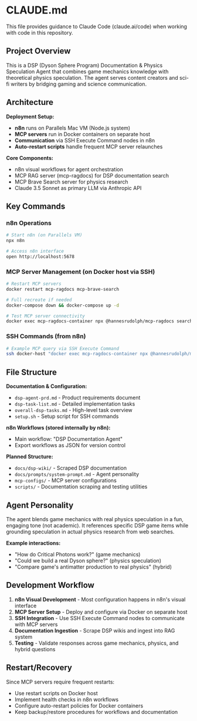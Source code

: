 # CLAUDE.md

This file provides guidance to Claude Code (claude.ai/code) when working with code in this repository.

## Project Overview

This is a DSP (Dyson Sphere Program) Documentation & Physics Speculation Agent that combines game mechanics knowledge with theoretical physics speculation. The agent serves content creators and sci-fi writers by bridging gaming and science communication.

## Architecture

**Deployment Setup:**
- **n8n** runs on Parallels Mac VM (Node.js system)
- **MCP servers** run in Docker containers on separate host
- **Communication** via SSH Execute Command nodes in n8n
- **Auto-restart scripts** handle frequent MCP server relaunches

**Core Components:**
- n8n visual workflows for agent orchestration
- MCP RAG server (mcp-ragdocs) for DSP documentation search
- MCP Brave Search server for physics research
- Claude 3.5 Sonnet as primary LLM via Anthropic API

## Key Commands

### n8n Operations
```bash
# Start n8n (on Parallels VM)
npx n8n

# Access n8n interface
open http://localhost:5678
```

### MCP Server Management (on Docker host via SSH)
```bash
# Restart MCP servers
docker restart mcp-ragdocs mcp-brave-search

# Full recreate if needed
docker-compose down && docker-compose up -d

# Test MCP server connectivity
docker exec mcp-ragdocs-container npx @hannesrudolph/mcp-ragdocs search 'Critical Photons'
```

### SSH Commands (from n8n)
```bash
# Example MCP query via SSH Execute Command
ssh docker-host "docker exec mcp-ragdocs-container npx @hannesrudolph/mcp-ragdocs search 'Critical Photons'"
```

## File Structure

**Documentation & Configuration:**
- `dsp-agent-prd.md` - Product requirements document
- `dsp-task-list.md` - Detailed implementation tasks
- `overall-dsp-tasks.md` - High-level task overview
- `setup.sh` - Setup script for SSH commands

**n8n Workflows (stored internally by n8n):**
- Main workflow: "DSP Documentation Agent" 
- Export workflows as JSON for version control

**Planned Structure:**
- `docs/dsp-wiki/` - Scraped DSP documentation
- `docs/prompts/system-prompt.md` - Agent personality
- `mcp-configs/` - MCP server configurations
- `scripts/` - Documentation scraping and testing utilities

## Agent Personality

The agent blends game mechanics with real physics speculation in a fun, engaging tone (not academic). It references specific DSP game items while grounding speculation in actual physics research from web searches.

**Example interactions:**
- "How do Critical Photons work?" (game mechanics)
- "Could we build a real Dyson sphere?" (physics speculation)  
- "Compare game's antimatter production to real physics" (hybrid)

## Development Workflow

1. **n8n Visual Development** - Most configuration happens in n8n's visual interface
2. **MCP Server Setup** - Deploy and configure via Docker on separate host
3. **SSH Integration** - Use SSH Execute Command nodes to communicate with MCP servers
4. **Documentation Ingestion** - Scrape DSP wikis and ingest into RAG system
5. **Testing** - Validate responses across game mechanics, physics, and hybrid questions

## Restart/Recovery

Since MCP servers require frequent restarts:
- Use restart scripts on Docker host
- Implement health checks in n8n workflows  
- Configure auto-restart policies for Docker containers
- Keep backup/restore procedures for workflows and documentation